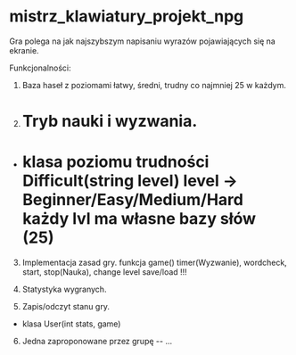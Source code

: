 # mistrz_klawiatury_projekt_npg
Gra polega na jak najszybszym napisaniu wyrazów pojawiających się na ekranie.

Funkcjonalności:

1. Baza haseł z poziomami łatwy, średni, trudny co najmniej 25 w każdym.
2. Tryb nauki i wyzwania.
   =====================
- klasa poziomu trudności
Difficult(string level)
level -> Beginner/Easy/Medium/Hard
każdy lvl ma własne bazy słów (25)
   =====================
3. Implementacja zasad gry.
funkcja game()
  timer(Wyzwanie), wordcheck, start, stop(Nauka), change level 
save/load !!!

4.  Statystyka wygranych.
5. Zapis/odczyt stanu gry.
- klasa User(int stats, game)


6. Jedna zaproponowane przez grupę -- ...
